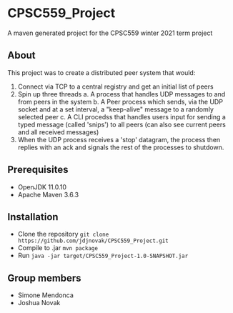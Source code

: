 # CPSC559_Project
A maven generated project for the CPSC559 winter 2021 term project  

## About
This project was to create a distributed peer system that would:
1. Connect via TCP to a central registry and get an initial list of peers
2. Spin up three threads
  a. A process that handles UDP messages to and from peers in the system
  b. A Peer process which sends, via the UDP socket and at a set interval, a "keep-alive" message to a randomly selected peer
  c. A CLI procedss that handles users input for sending a typed message (called 'snips') to all peers (can also see current peers and all received messages)
3. When the UDP process receives a 'stop' datagram, the process then replies with an ack and signals the rest of the processes to shutdown. 

## Prerequisites
- OpenJDK 11.0.10 
- Apache Maven 3.6.3

## Installation
- Clone the repository 
`git clone https://github.com/jdjnovak/CPSC559_Project.git`
- Compile to .jar
`mvn package`
- Run
`java -jar target/CPSC559_Project-1.0-SNAPSHOT.jar`

## Group members
- Simone Mendonca
- Joshua Novak

